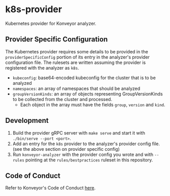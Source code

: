 # k8s-provider
Kubernetes provider for Konveyor analyzer.

## Provider Specific Configuration

The Kubernetes provider requires some details to be provided in the `providerSpecificConfig` portion of its entry in the
analyzer's provider configuration file. The rulesets are written assuming the provider is registered with the analyzer as `k8s`.

* `kubeconfig`: base64-encoded kubeconfig for the cluster that is to be analyzed
* `namespaces`: an array of namespaces that should be analyzed
* `groupVersionKinds`: an array of objects representing GroupVersionKinds to be collected from the cluster and processed.
  * Each object in the array must have the fields `group`, `version` and `kind`.

## Development

1. Build the provider gRPC server with `make serve` and start it with `./bin/serve --port <port>`.
2. Add an entry for the `k8s` provider to the analyzer's provider config file. (see the above section on provider specific config)
3. Run `konveyor-analyzer` with the provider config you wrote and with `--rules` pointing at the `rules/bestpractices` ruleset in this repository.

## Code of Conduct
Refer to Konveyor's Code of Conduct [here](https://github.com/konveyor/community/blob/main/CODE_OF_CONDUCT.md).
